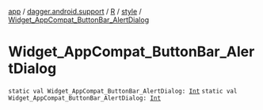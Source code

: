 [app](../../../index.md) / [dagger.android.support](../../index.md) / [R](../index.md) / [style](index.md) / [Widget_AppCompat_ButtonBar_AlertDialog](./-widget_-app-compat_-button-bar_-alert-dialog.md)

# Widget_AppCompat_ButtonBar_AlertDialog

`static val Widget_AppCompat_ButtonBar_AlertDialog: `[`Int`](https://kotlinlang.org/api/latest/jvm/stdlib/kotlin/-int/index.html)
`static val Widget_AppCompat_ButtonBar_AlertDialog: `[`Int`](https://kotlinlang.org/api/latest/jvm/stdlib/kotlin/-int/index.html)